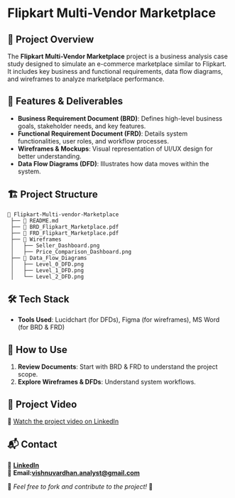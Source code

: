 # Flipkart Multi-Vendor Marketplace

## 📌 Project Overview
The **Flipkart Multi-Vendor Marketplace** project is a business analysis case study designed to simulate an e-commerce marketplace similar to Flipkart. It includes key business and functional requirements, data flow diagrams, and wireframes to analyze marketplace performance.

## 🚀 Features & Deliverables
- **Business Requirement Document (BRD)**: Defines high-level business goals, stakeholder needs, and key features.
- **Functional Requirement Document (FRD)**: Details system functionalities, user roles, and workflow processes.
- **Wireframes & Mockups**: Visual representation of UI/UX design for better understanding.
- **Data Flow Diagrams (DFD)**: Illustrates how data moves within the system.

## 🏗️ Project Structure
```
📂 Flipkart-Multi-vendor-Marketplace
 ├── 📜 README.md
 ├── 📄 BRD_Flipkart_Marketplace.pdf
 ├── 📄 FRD_Flipkart_Marketplace.pdf
 ├── 📂 Wireframes
 │   ├── Seller_Dashboard.png
 │   ├── Price_Comparison_Dashboard.png
 ├── 📂 Data_Flow_Diagrams
 │   ├── Level_0_DFD.png
 │   ├── Level_1_DFD.png
 │   └── Level_2_DFD.png
```
## 🛠️ Tech Stack
- **Tools Used**: Lucidchart (for DFDs), Figma (for wireframes), MS Word (for BRD & FRD)

## 📢 How to Use
1. **Review Documents**: Start with BRD & FRD to understand the project scope.
2. **Explore Wireframes & DFDs**: Understand system workflows.

## 🎥 Project Video
🔗 [Watch the project video on LinkedIn](https://www.linkedin.com/posts/vishnuvardhan-s-analyst_ecommerce-businessanalysis-marketplacemodel-activity-7298240423007789057-yORI?utm_source=share&utm_medium=member_desktop&rcm=ACoAAD5RXooBUbRlWVvogeRkVIsQyykoY-oxIrU)

## 📬 Contact
🔹 **[LinkedIn](https://www.linkedin.com/in/vishnuvardhan-s-analyst/)**  
🔹 **Email:vishnuvardhan.analyst@gmail.com**

📌 *Feel free to fork and contribute to the project!* 🎯
